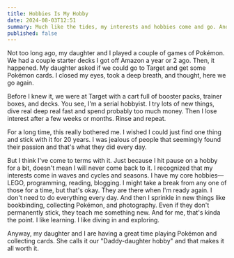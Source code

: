 ```yaml
---
title: Hobbies Is My Hobby
date: 2024-08-03T12:51
summary: Much like the tides, my interests and hobbies come and go. And that's okay.
published: false
---
```

Not too long ago, my daughter and I played a couple of games of Pokémon. We had a couple starter decks I got off Amazon a year or 2 ago. Then, it happened. My daughter asked if we could go to Target and get some Pokémon cards. I closed my eyes, took a deep breath, and thought, here we go again.

Before I knew it, we were at Target with a cart full of booster packs, trainer boxes, and decks. You see, I'm a serial hobbyist. I try lots of new things, dive real deep real fast and spend probably too much money. Then I lose interest after a few weeks or months. Rinse and repeat.

For a long time, this really bothered me. I wished I could just find one thing and stick with it for 20 years. I was jealous of people that seemingly found their passion and that's what they did every day.

But I think I've come to terms with it. Just because I hit pause on a hobby for a bit, doesn't mean I will never come back to it. I recognized that my interests come in waves and cycles and seasons. I have my core hobbies—LEGO, programming, reading, blogging. I might take a break from any one of those for a time, but that's okay. They are there when I'm ready again. I don't need to do everything every day. And then I sprinkle in new things like bookbinding, collecting Pokémon, and photography. Even if they don't permanently stick, they teach me something new. And for me, that's kinda the point. I like learning. I like diving in and exploring.

Anyway, my daughter and I are having a great time playing Pokémon and collecting cards. She calls it our "Daddy-daughter hobby" and that makes it all worth it.
